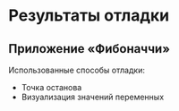 # Результаты отладки

## Приложение «Фибоначчи»
Использованные способы отладки:
- Точка останова
- Визуализация значений переменных
